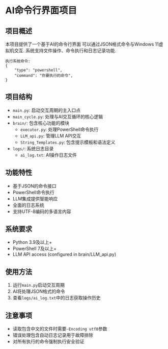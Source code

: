 ﻿# AI命令行界面项目
## 项目概述
本项目提供了一个基于AI的命令行界面 可以通过JSON格式命令与Windows 11虚拟机交互. 系统支持文件操作、命令执行和日志记录功能.

```
执行系统命令:
{
    "type": "powershell",
    "command": "你要执行的命令",
}
```

## 项目结构
- `main.py`: 启动交互周期的主入口点
- `main_cycle.py`: 处理与AI交互循环的核心逻辑
- `brain/`: 包含核心功能的模块
  - `executor.py`: 处理PowerShell命令执行
  - `LLM_api.py`: 管理LLM API交互
  - `String_Templates.py`: 包含提示模板和语法定义
- `logs/`: 系统日志目录
  - `ai_log.txt`: AI操作日志文件
## 功能特性
- 基于JSON的命令接口
- PowerShell命令执行
- LLM集成提供智能响应
- 全面的日志系统
- 支持UTF-8编码的多语言内容
## 系统要求
- Python 3.9及以上+
- PowerShell 7及以上+
- LLM API access (configured in brain/LLM_api.py)
## 使用方法
1. 运行`main.py`启动交互周期
2. AI将处理JSON格式的命令
3. 查看`logs/ai_log.txt`中的日志获取操作历史
## 注意事项
- 读取包含中文的文件时需要`-Encoding utf8`参数
- 错误处理包含自动日志记录用于故障排除
- 对所有执行的命令强制执行安全验证
